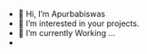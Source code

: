 - 👋 Hi, I’m Apurbabiswas
- 👀 I’m interested in your projects.
- 🌱 I’m currently Working ...
- 

<!---
Apurbabiswas65/Apurbabiswas65 is a ✨ special ✨ repository because its `README.md` (this file) appears on your GitHub profile.
You can click the Preview link to take a look at your changes.
--->
